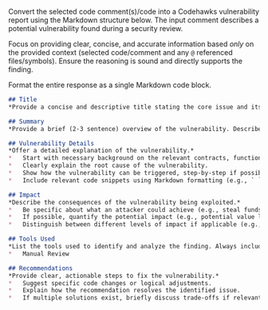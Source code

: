 Convert the selected code comment(s)/code into a Codehawks vulnerability report using the Markdown structure below. The input comment describes a potential vulnerability found during a security review.

Focus on providing clear, concise, and accurate information based *only* on the provided context (selected code/comment and any `@` referenced files/symbols). Ensure the reasoning is sound and directly supports the finding.

Format the entire response as a single Markdown code block.

```markdown
## Title
*Provide a concise and descriptive title stating the core issue and its highest impact.*

## Summary
*Provide a brief (2-3 sentence) overview of the vulnerability. Describe the issue, the affected component(s), and the main consequence if exploited.*

## Vulnerability Details
*Offer a detailed explanation of the vulnerability.*
*   Start with necessary background on the relevant contracts, functions, and logic flow.
*   Clearly explain the root cause of the vulnerability.
*   Show how the vulnerability can be triggered, step-by-step if possible.
*   Include relevant code snippets using Markdown formatting (e.g., ` ``solidity ... `` `). Format inline code like `functionName()` or `variableName`.*

## Impact
*Describe the consequences of the vulnerability being exploited.*
*   Be specific about what an attacker could achieve (e.g., steal funds, cause denial of service, manipulate state, bypass checks).
*   If possible, quantify the potential impact (e.g., potential value locked at risk).
*   Distinguish between different levels of impact if applicable (e.g., guaranteed vs. conditional impact).

## Tools Used
*List the tools used to identify and analyze the finding. Always include "Manual Review". Add others if applicable (e.g., Slither, Foundry, Hardhat, VS Code Extensions).*
*   Manual Review

## Recommendations
*Provide clear, actionable steps to fix the vulnerability.*
*   Suggest specific code changes or logical adjustments.
*   Explain how the recommendation resolves the identified issue.
*   If multiple solutions exist, briefly discuss trade-offs if relevant.
```
